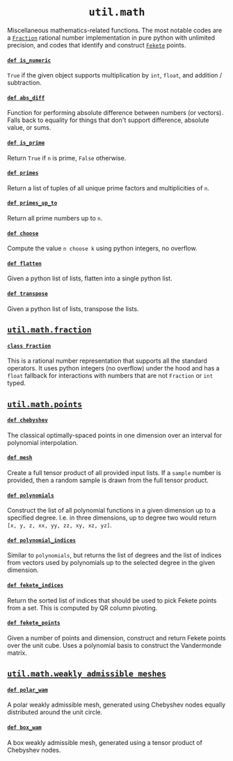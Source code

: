 <h1 align="center"><code>util.math</code></h1>

Miscellaneous mathematics-related functions. The most notable codes are a [`Fraction`](fraction.py#L24) rational number implementation in pure python with unlimited precision, and codes that identify and construct [`Fekete`](points.py#L106) points.

#### [`def is_numeric`](__init__.py#L18)

`True` if the given object supports multiplication by `int`, `float`, and addition / subtraction.

#### [`def abs_diff`](__init__.py#L25)

Function for performing absolute difference between numbers (or vectors). Falls back to equality for things that don't support difference, absolute value, or sums.

#### [`def is_prime`](__init__.py#L35)

Return `True` if `n` is prime, `False` otherwise.

#### [`def primes`](__init__.py#L41)

Return a list of tuples of all unique prime factors and multiplicities of `n`.

#### [`def primes_up_to`](__init__.py#L55)

Return all prime numbers up to `n`.

#### [`def choose`](__init__.py#L65)

Compute the value `n choose k` using python integers, no overflow.

#### [`def flatten`](__init__.py#L12)

Given a python list of lists, flatten into a single python list.

#### [`def transpose`](__init__.py#L15)

Given a python list of lists, transpose the lists.

## [`util.math.fraction`](fraction.py)

#### [`class Fraction`](fraction.py#L24)

This is a rational number representation that supports all the standard operators. It uses python integers (no overflow) under the hood and has a `float` fallback for interactions with numbers that are not `Fraction` or `int` typed.

## [`util.math.points`](points.py)

#### [`def chebyshev`](points.py#L9)

The classical optimally-spaced points in one dimension over an interval for polynomial interpolation.

#### [`def mesh`](points.py#L22)

Create a full tensor product of all provided input lists. If a `sample` number is provided, then a random sample is drawn from the full tensor product.

#### [`def polynomials`](points.py#L62)

Construct the list of all polynomial functions in a given dimension up to a specified degree. I.e. in three dimensions, up to degree two would return `[x, y, z, xx, yy, zz, xy, xz, yz]`.

#### [`def polynomial_indices`](points.py#L75)

Similar to `polynomials`, but returns the list of degrees and the list of indices from vectors used by polynomials up to the selected degree in the given dimension.

#### [`def fekete_indices`](points.py#L91)

Return the sorted list of indices that should be used to pick Fekete points from a set. This is computed by QR column pivoting.

#### [`def fekete_points`](points.py#L106)

Given a number of points and dimension, construct and return Fekete points over the unit cube. Uses a polynomial basis to construct the Vandermonde matrix.

## [`util.math.weakly_admissible_meshes`](weakly_admissible_meshes.py)

#### [`def polar_wam`](weakly_admissible_meshes.py#L3)

A polar weakly admissible mesh, generated using Chebyshev nodes equally distributed around the unit circle.

#### [`def box_wam`](weakly_admissible_meshes.py#L19)

A box weakly admissible mesh, generated using a tensor product of Chebyshev nodes.

